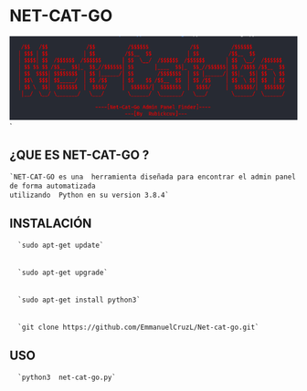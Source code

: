 # NET-CAT-GO
![scrot](https://github.com/EmmanuelCruzL/Net-cat-go/blob/master/bannernet.png)
 `                                      


## ¿QUE ES  NET-CAT-GO ?

    `NET-CAT-GO es una  herramienta diseñada para encontrar el admin panel de forma automatizada 
    utilizando  Python en su version 3.8.4`
    

## INSTALACIÓN 

      `sudo apt-get update`
     
     
      `sudo apt-get upgrade`      
     
     
      `sudo apt-get install python3`
     
     
      `git clone https://github.com/EmmanuelCruzL/Net-cat-go.git`

## USO
     
      `python3  net-cat-go.py` 
    
           


